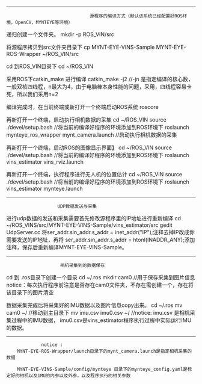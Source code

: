 -------------------------------------------------------------------------------------
                                   源程序的编译方式（默认该系统已经配置好ROS环境，OpenCV，MYNTEYE等环境）
递归创建一个文件夹。
mkdir -p ROS_VIN/src

将源程序拷贝到src文件夹目录下
cp MYNT-EYE-VINS-Sample MYNT-EYE-ROS-Wrapper ~/ROS_VIN/src

cd 到ROS_VIN目录下
cd ~/ROS_VIN

采用ROS下catkin_make 进行编译
catkin_make -j2   //-jn 是指定编译的核心数，一般双核四线程，n最大为4，由于电脑棒本身性能的问题，采用，四线程容易卡死，所以我们采用n=2

编译完成时，在当前终端或新打开一个终端启动ROS系统
roscore

再新打开一个终端，启动执行相机数据的采集
cd ~/ROS_VIN
source ./devel/setup.bash //将当前的编译好程序的环境添加到ROS环境下
roslaunch mynteye_ros_wrapper mynt_camera.launch  //启动执行相机数据的采集

再新打开一个终端，启动ROS的图像显示界面】
cd ~/ROS_VIN
source ./devel/setup.bash //将当前的编译好程序的环境添加到ROS环境下
roslaunch vins_estimator vins_rviz.launch

再新打开一个终端，执行程序进行无人机的位置估计
cd ~/ROS_VIN
source ./devel/setup.bash //将当前的编译好程序的环境添加到ROS环境下
roslaunch vins_estimator mynteye.launch

----------------------------------------------------------------------------------
                       UDP数据发送与采集
进行udp数据的发送和采集需要首先修改源程序里的IP地址进行重新编译
cd ~/ROS_VINS/src/MYNT-EYE-VINS-Sample/vins_estimator/src
gedit UdpServer.cc
将ser_addr.sin_addr.s_addr = inet_addr("IP");注释去掉IP改成你需要发送的IP地址，再将
ser_addr.sin_addr.s_addr = htonl(INADDR_ANY);添加注释，保存后重新编译MYNT-EYE-VINS-Sample。

---------------------------------------------------------------------------------
                        相机采集到的数据保存
cd 到 .ros目录下创建一个目录
cd ~/.ros
mkdir cam0  //用于保存采集到图片信息 notice：每次执行程序前注意是否存在cam0文件夹，不存在需创建一个，存在将该目录下的图片清空

数据采集完成后将采集好的IMU数据以及图片信息copy出来。
cd ~/.ros
mv cam0 ~/  //移动到主目录下
mv imu.csv imu0.csv ~/    //notice: imu.csv 是相机采集过程中的IMU数据， imu0.csv是vins_estimator程序执行过程中实际运行IMU的数据。

-------------------------------------------------------------------------------------
                 notice :   
        MYNT-EYE-ROS-Wrapper/launch目录下的mynt_camera.launch是指定相机采集的数据
                             
        MYNT-EYE-VINS-Sample/config/mynteye 目录下的mynteye_config.yaml是标定好的相机以及IMU的内参以及外参，以及程序执行的相关参数
